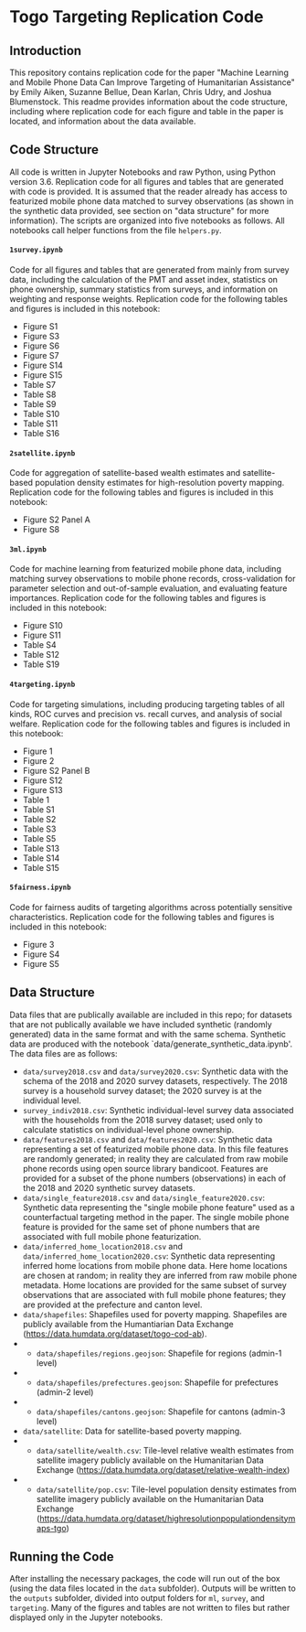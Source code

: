 # Togo Targeting Replication Code

## Introduction
This repository contains replication code for the paper "Machine Learning and Mobile Phone Data Can Improve Targeting of Humanitarian Assistance" by Emily Aiken, Suzanne Bellue, Dean Karlan, Chris Udry, and Joshua Blumenstock. This readme provides information about the code structure, including where replication code for each figure and table in the paper is located, and information about the data available.

## Code Structure
All code is written in Jupyter Notebooks and raw Python, using Python version 3.6. Replication code for all figures and tables that are generated with code is provided. It is assumed that the reader already has access to featurized mobile phone data matched to survey observations (as shown in the synthetic data provided, see section on "data structure" for more information). The scripts are organized into five notebooks as follows. All notebooks call helper functions from the file `helpers.py`.

#### `1survey.ipynb`
Code for all figures and tables that are generated from mainly from survey data, including the calculation of the PMT and asset index, statistics on phone ownership, summary statistics from surveys, and information on weighting and response weights. Replication code for the following tables and figures is included in this notebook:
- Figure S1
- Figure S3
- Figure S6
- Figure S7
- Figure S14
- Figure S15
- Table S7
- Table S8
- Table S9
- Table S10
- Table S11
- Table S16

#### `2satellite.ipynb`
Code for aggregation of satellite-based wealth estimates and satellite-based population density estimates for high-resolution poverty mapping. Replication code for the following tables and figures is included in this notebook:
- Figure S2 Panel A
- Figure S8

#### `3ml.ipynb`
Code for machine learning from featurized mobile phone data, including matching survey observations to mobile phone records, cross-validation for parameter selection and out-of-sample evaluation, and evaluating feature importances. Replication code for the following tables and figures is included in this notebook:
- Figure S10
- Figure S11
- Table S4
- Table S12
- Table S19

#### `4targeting.ipynb` 
Code for targeting simulations, including producing targeting tables of all kinds, ROC curves and precision vs. recall curves, and analysis of social welfare. Replication code for the following tables and figures is included in this notebook:
- Figure 1
- Figure 2
- Figure S2 Panel B
- Figure S12
- Figure S13
- Table 1
- Table S1
- Table S2
- Table S3
- Table S5
- Table S13
- Table S14
- Table S15

#### `5fairness.ipynb`
Code for fairness audits of targeting algorithms across potentially sensitive characteristics. Replication code for the following tables and figures is included in this notebook:
- Figure 3
- Figure S4
- Figure S5

## Data Structure
Data files that are publically available are included in this repo; for datasets that are not publically available we have included synthetic (randomly generated) data in the same format and with the same schema. Synthetic data are produced with the notebook `data/generate_synthetic_data.ipynb'. The data files are as follows:
- `data/survey2018.csv` and `data/survey2020.csv`: Synthetic data with the schema of the 2018 and 2020 survey datasets, respectively. The 2018 survey is a household survey dataset; the 2020 survey is at the individual level.
- `survey_indiv2018.csv`: Synthetic individual-level survey data associated with the households from the 2018 survey dataset; used only to calculate statistics on individual-level phone ownership.
- `data/features2018.csv` and `data/features2020.csv`: Synthetic data representing a set of featurized mobile phone data. In this file features are randomly generated; in reality they are calculated from raw mobile phone records using open source library bandicoot. Features are provided for a subset of the phone numbers (observations) in each of the 2018 and 2020 synthetic survey datasets.
- `data/single_feature2018.csv` and `data/single_feature2020.csv`: Synthetic data representing the "single mobile phone feature" used as a counterfactual targeting method in the paper. The single mobile phone feature is provided for the same set of phone numbers that are associated with full mobile phone featurization.
- `data/inferred_home_location2018.csv` and `data/inferred_home_location2020.csv`: Synthetic data representing inferred home locations from mobile phone data. Here home locations are chosen at random; in reality they are inferred from raw mobile phone metadata. Home locations are provided for the same subset of survey observations that are associated with full mobile phone features; they are provided at the prefecture and canton level.
- `data/shapefiles`: Shapefiles used for poverty mapping. Shapefiles are publicly available from the Humantiarian Data Exchange (https://data.humdata.org/dataset/togo-cod-ab). 
- - `data/shapefiles/regions.geojson`: Shapefile for regions (admin-1 level)
- - `data/shapefiles/prefectures.geojson`: Shapefile for prefectures (admin-2 level)
- - `data/shapefiles/cantons.geojson`:  Shapefile for cantons (admin-3 level)
- `data/satellite`: Data for satellite-based poverty mapping. 
- - `data/satellite/wealth.csv`: Tile-level relative wealth estimates from satellite imagery publicly available on the Humanitarian Data Exchange (https://data.humdata.org/dataset/relative-wealth-index)
- - `data/satellite/pop.csv`: Tile-level population density estimates from satellite imagery publicly available on the Humanitarian Data Exchange (https://data.humdata.org/dataset/highresolutionpopulationdensitymaps-tgo)

## Running the Code
After installing the necessary packages, the code will run out of the box (using the data files located in the `data` subfolder). Outputs will be written to the `outputs` subfolder, divided into output folders for `ml`, `survey`, and `targeting`. Many of the figures and tables are not written to files but rather displayed only in the Jupyter notebooks.
